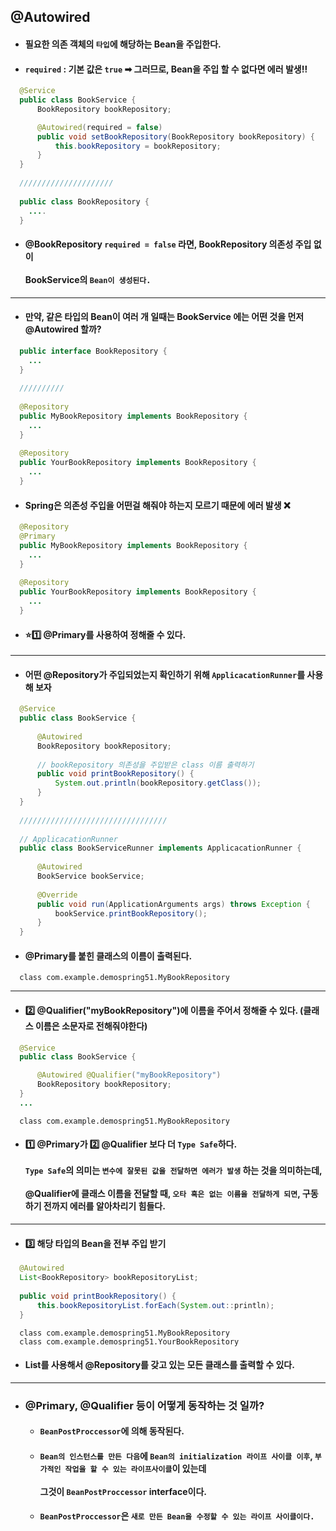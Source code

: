 ## @Autowired
  - #### 필요한 의존 객체의 `타입`에 해당하는 Bean을 주입한다.
  - #### `required` : 기본 값은 `true` ➡ 그러므로, Bean을 주입 할 수 없다면 에러 발생‼
  ``` java
    @Service
    public class BookService {
        BookRepository bookRepository;

        @Autowired(required = false)
        public void setBookRepository(BookRepository bookRepository) {
            this.bookRepository = bookRepository;
        }
    }
    
    /////////////////////
    
    public class BookRepository {
      ....
    }
  ```
  - #### @BookRepository `required = false` 라면, BookRepository 의존성 주입 없이 <br><br> BookService의 `Bean이 생성된다.`
  ----------
  - #### 만약, 같은 타입의 Bean이 여러 개 일때는 BookService 에는 어떤 것을 먼저 @Autowired 할까?
  ``` java
    public interface BookRepository {
      ...
    }
    
    //////////
    
    @Repository
    public MyBookRepository implements BookRepository {
      ...
    }
    
    @Repository
    public YourBookRepository implements BookRepository {
      ...
    }
  ```
  - #### Spring은 의존성 주입을 어떤걸 해줘야 하는지 모르기 때문에 에러 발생 ❌
  ``` java
    @Repository
    @Primary
    public MyBookRepository implements BookRepository {
      ...
    }
    
    @Repository
    public YourBookRepository implements BookRepository {
      ...
    }
  ```
  - #### ⭐1️⃣ @Primary를 사용하여 정해줄 수 있다.
  --------------
  - #### 어떤 @Repository가 주입되었는지 확인하기 위해 `ApplicacationRunner`를 사용해 보자
  ``` java
    @Service
    public class BookService {
    
        @Autowired
        BookRepository bookRepository;
        
        // bookRepository 의존성을 주입받은 class 이름 출력하기
        public void printBookRepository() {
            System.out.println(bookRepository.getClass());
        }
    }
    
    /////////////////////////////////
    
    // ApplicacationRunner
    public class BookServiceRunner implements ApplicacationRunner {
    
        @Autowired
        BookService bookService;
        
        @Override
        public void run(ApplicationArguments args) throws Exception {
            bookService.printBookRepository();
        }
    }
  ```
  - #### @Primary를 붙힌 클래스의 이름이 출력된다.
  ```
    class com.example.demospring51.MyBookRepository
  ```
  ----------
  - #### 2️⃣ @Qualifier("myBookRepository")에 이름을 주어서 정해줄 수 있다. (클래스 이름은 소문자로 전해줘야한다)
  ``` java
    @Service
    public class BookService {

        @Autowired @Qualifier("myBookRepository")
        BookRepository bookRepository;
    }
    ...
  ```
  ```
    class com.example.demospring51.MyBookRepository
  ```
  - #### 1️⃣ @Primary가 2️⃣ @Qualifier 보다 더 `Type Safe`하다. <br><br> `Type Safe`의 의미는 `변수에 잘못된 값을 전달하면 에러가 발생` 하는 것을 의미하는데, <br><br> @Qualifier에 클래스 이름을 전달할 때, `오타 혹은 없는 이름을 전달하게 되면`, 구동하기 전까지 에러를 알아차리기 힘들다.
  -----------
  - #### 3️⃣ 해당 타입의 Bean을 전부 주입 받기
  ``` java
    @Autowired
    List<BookRepository> bookRepositoryList;
    
    public void printBookRepository() {
        this.bookRepositoryList.forEach(System.out::println);
    }
  ```
  ```
    class com.example.demospring51.MyBookRepository
    class com.example.demospring51.YourBookRepository
  ```
  - #### List를 사용해서 @Repository를 갖고 있는 모든 클래스를 출력할 수 있다.
  ----------
  - ### @Primary, @Qualifier 등이 어떻게 동작하는 것 일까?
    - #### `BeanPostProccessor`에 의해 동작된다.
    - #### `Bean의 인스턴스를 만든 다음`에 `Bean의 initialization 라이프 사이클 이후`, `부가적인 작업을 할 수 있는 라이프사이클`이 있는데 <br><br> 그것이 `BeanPostProccessor` interface이다.
    - #### `BeanPostProccessor`은 `새로 만든 Bean을 수정할 수 있는 라이프 사이클이다.`
